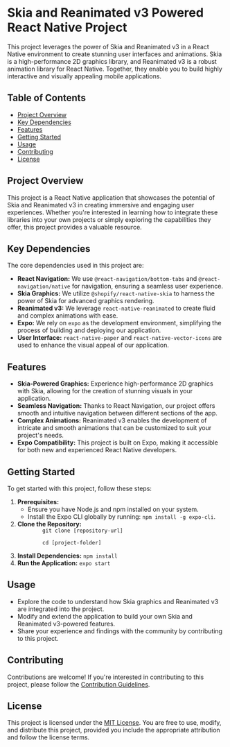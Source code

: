 <!DOCTYPE html>
<html>

<body>

<h1>Skia and Reanimated v3 Powered React Native Project</h1>

<p>This project leverages the power of Skia and Reanimated v3 in a React Native environment to create stunning user interfaces and animations. Skia is a high-performance 2D graphics library, and Reanimated v3 is a robust animation library for React Native. Together, they enable you to build highly interactive and visually appealing mobile applications.</p>

<h2>Table of Contents</h2>
<ul>
    <li><a href="#project-overview">Project Overview</a></li>
    <li><a href="#key-dependencies">Key Dependencies</a></li>
    <li><a href="#features">Features</a></li>
    <li><a href="#getting-started">Getting Started</a></li>
    <li><a href="#usage">Usage</a></li>
    <li><a href="#contributing">Contributing</a></li>
    <li><a href="#license">License</a></li>
</ul>

<h2 id="project-overview">Project Overview</h2>

<p>This project is a React Native application that showcases the potential of Skia and Reanimated v3 in creating immersive and engaging user experiences. Whether you're interested in learning how to integrate these libraries into your own projects or simply exploring the capabilities they offer, this project provides a valuable resource.</p>

<h2 id="key-dependencies">Key Dependencies</h2>

<p>The core dependencies used in this project are:</p>

<ul>
    <li><strong>React Navigation:</strong> We use <code>@react-navigation/bottom-tabs</code> and <code>@react-navigation/native</code> for navigation, ensuring a seamless user experience.</li>
    <li><strong>Skia Graphics:</strong> We utilize <code>@shopify/react-native-skia</code> to harness the power of Skia for advanced graphics rendering.</li>
    <li><strong>Reanimated v3:</strong> We leverage <code>react-native-reanimated</code> to create fluid and complex animations with ease.</li>
    <li><strong>Expo:</strong> We rely on <code>expo</code> as the development environment, simplifying the process of building and deploying our application.</li>
    <li><strong>User Interface:</strong> <code>react-native-paper</code> and <code>react-native-vector-icons</code> are used to enhance the visual appeal of our application.</li>
</ul>

<h2>Features</h2>

<ul>
    <li><strong>Skia-Powered Graphics:</strong> Experience high-performance 2D graphics with Skia, allowing for the creation of stunning visuals in your application.</li>
    <li><strong>Seamless Navigation:</strong> Thanks to React Navigation, our project offers smooth and intuitive navigation between different sections of the app.</li>
    <li><strong>Complex Animations:</strong> Reanimated v3 enables the development of intricate and smooth animations that can be customized to suit your project's needs.</li>
    <li><strong>Expo Compatibility:</strong> This project is built on Expo, making it accessible for both new and experienced React Native developers.</li>
</ul>

<h2 id="getting-started">Getting Started</h2>

<p>To get started with this project, follow these steps:</p>

<ol>
    <li><strong>Prerequisites:</strong>
        <ul>
            <li>Ensure you have Node.js and npm installed on your system.</li>
            <li>Install the Expo CLI globally by running: <code>npm install -g expo-cli</code>.</li>
        </ul>
    </li>
    <li><strong>Clone the Repository:</strong>
        <code>
        git clone [repository-url]<br>
        cd [project-folder]
        </code>
    </li>
    <li><strong>Install Dependencies:</strong>
        <code>npm install</code>
    </li>
    <li><strong>Run the Application:</strong>
        <code>expo start</code>
    </li>
</ol>

<h2 id="usage">Usage</h2>

<ul>
    <li>Explore the code to understand how Skia graphics and Reanimated v3 are integrated into the project.</li>
    <li>Modify and extend the application to build your own Skia and Reanimated v3-powered features.</li>
    <li>Share your experience and findings with the community by contributing to this project.</li>
</ul>

<h2 id="contributing">Contributing</h2>

<p>Contributions are welcome! If you're interested in contributing to this project, please follow the <a href="CONTRIBUTING.md">Contribution Guidelines</a>.</p>

<h2 id="license">License</h2>

<p>This project is licensed under the <a href="LICENSE">MIT License</a>. You are free to use, modify, and distribute this project, provided you include the appropriate attribution and follow the license terms.</p>

</body>
</html>
